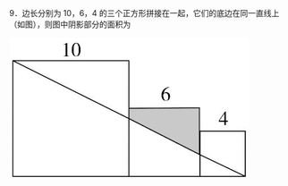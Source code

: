 9．边长分别为 10，6，4 的三个正方形拼接在一起，它们的底边在同一直线上（如图），则图中阴影部分的面积为

![](<../../qs_image_DB/专题1-2_一文吃透相似三角形12个模型·共14类题型（解析版）/bf3dc5d73c5bce990575b3925315ac368b7bae66e23b8407a655b6f8b85ac7ea.jpg>)
